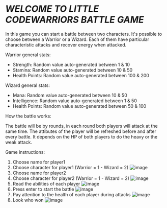 <h1><em>WELCOME TO LITTLE CODEWARRIORS BATTLE GAME</em></h1>

In this game you can start a battle between two characters. 
It's possible to choose between a Warrior or a Wizard. 
Each of them have particular characteristic attacks and recover energy when attacked.



Warrior general stats:
- Strength: Random value auto-generated between 1 & 10
- Stamina: Random value auto-generated between 10 & 50
- Health Points: Random value auto-generated between 100 & 200


Wizard general stats:

- Mana: Random value auto-generated between 10 & 50
- Intelligence: Random value auto-generated between 1 & 50
- Health Points: Random value auto-generated between 50 & 100



How the battle works:

The battle will be by rounds, in each round both players will attack at the same time. 
The attibutes of the player will be refreshed before and after every battle.
It depends on the HP of both players to do the heavy or the weak attack.



Game instructions:

1) Choose name for player1
2) Choose character for player1 (Warrior = 1 - Wizard = 2)
![image](https://user-images.githubusercontent.com/116492086/214617439-d7ec042b-d2bd-4da3-b00e-67aa990a0969.png)
3) Choose name for player2
4) Choose character for player2 (Warrior = 1 - Wizard = 2)
![image](https://user-images.githubusercontent.com/116492086/214617685-fc16eead-0eda-4509-9634-9334b5c719dc.png)
5) Read the abilities of each player
![image](https://user-images.githubusercontent.com/116492086/214624806-0bdb184f-567c-43f9-bcbf-2eadf1379d1f.png)
6) Press enter to start the battle
![image](https://user-images.githubusercontent.com/116492086/214618094-2323ed30-f471-4b48-ae5e-685120e04a4b.png)
7) Pay attention to the health of each player during attacks
![image](https://user-images.githubusercontent.com/116492086/214618682-7e768328-09be-4e1e-9c00-92ff96573842.png)
8) Look who won
![image](https://user-images.githubusercontent.com/116492086/214618918-ad72652a-7d23-4ffc-b09c-1f4d6bb4d1c1.png)


